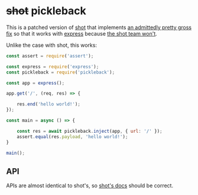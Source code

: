 # ~~shot~~ pickleback

This is a patched version of [shot](https://github.com/hapijs/shot) that implements [an admittedly pretty gross fix](https://github.com/jfhbrook/pickleback/blob/patches/lib/index.js#L41-L48) so that it works with [express](https://expressjs.com)  because [the shot team won't](https://github.com/hapijs/shot/issues/82).

Unlike the case with shot, this works:

```js
const assert = require('assert');

const express = require('express');
const pickleback = require('pickleback');

const app = express();

app.get('/', (req, res) => {

    res.end('hello world!');
});

const main = async () => {

    const res = await pickleback.inject(app, { url: '/' });
    assert.equal(res.payload, 'hello world!');
}

main();

```

## API

APIs are almost identical to shot's, so [shot's docs](https://hapi.dev/family/shot) should be correct.
